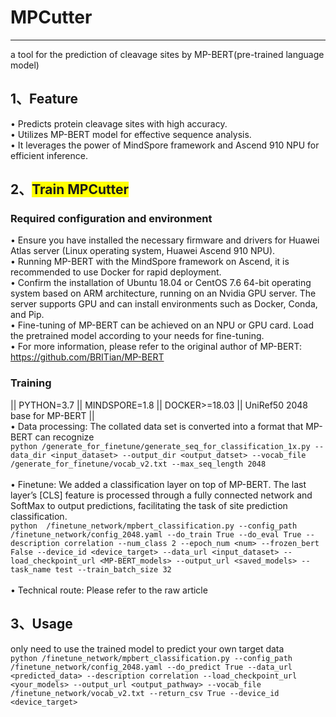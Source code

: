 # MPCutter
******
a tool for the prediction of cleavage sites by MP-BERT(pre-trained language model)

## 1、Feature
•	Predicts protein cleavage sites with high accuracy.<br>
•	Utilizes MP-BERT model for effective sequence analysis.<br>
•	It leverages the power of MindSpore framework and Ascend 910 NPU for efficient inference.<br>

## 2、<span style="background-color: yellow;">Train MPCutter</span> 
### Required configuration and environment
•	Ensure you have installed the necessary firmware and drivers for Huawei Atlas server (Linux operating system, Huawei Ascend 910 NPU). <br>
•	Running MP-BERT with the MindSpore framework on Ascend, it is recommended to use Docker for rapid deployment.<br>
•	Confirm the installation of Ubuntu 18.04 or CentOS 7.6 64-bit operating system based on ARM architecture, running on an Nvidia GPU server. The server supports GPU and can install environments such as Docker, Conda, and Pip. <br>
•   Fine-tuning of MP-BERT can be achieved on an NPU or GPU card. Load the pretrained model according to your needs for fine-tuning. <br>
•   For more information, please refer to the original author of MP-BERT: https://github.com/BRITian/MP-BERT

 ### Training
|| PYTHON=3.7 || MINDSPORE=1.8 || DOCKER>=18.03 || UniRef50 2048 base for MP-BERT || 	<br>
•	Data processing: The collated data set is converted into a format that MP-BERT can recognize       <br>
              ```python
/generate_for_finetune/generate_seq_for_classification_1x.py --data_dir <input_dataset> --output_dir <output_datset> --vocab_file /generate_for_finetune/vocab_v2.txt --max_seq_length 2048
              ```  <br>  <br>
•   Finetune:          We added a classification layer on top of MP-BERT. The last layer’s [CLS] feature is processed through a fully connected network and SoftMax to output predictions, facilitating the task of site prediction classification.  <br> 
              ``` python 
/finetune_network/mpbert_classification.py --config_path /finetune_network/config_2048.yaml --do_train True --do_eval True --description correlation --num_class 2 --epoch_num <num> --frozen_bert False --device_id <device_target> --data_url <input_dataset> --load_checkpoint_url <MP-BERT_models> --output_url <saved_models> --task_name test --train_batch_size 32 
              ```    <br>  <br>
•   Technical route:   Please refer to the raw article

## 3、Usage
only need to use the trained model to predict your own target data   <br>
              ``` python
/finetune_network/mpbert_classification.py --config_path /finetune_network/config_2048.yaml --do_predict True --data_url <predicted_data> --description correlation --load_checkpoint_url <your_models> --output_url <output_pathway> --vocab_file /finetune_network/vocab_v2.txt --return_csv True --device_id <device_target>
              ```      <br>  <br> 